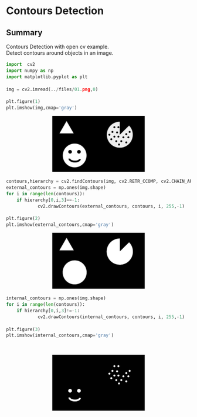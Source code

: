# Contours Detection

## Summary
Contours Detection with open cv example.<br />
Detect contours around objects in an image.

```python
import  cv2   
import numpy as np
import matplotlib.pyplot as plt

img = cv2.imread(../files/01.png,0)

plt.figure(1)
plt.imshow(img,cmap='gray')
```
<p align="center">
  <img src="https://github.com/matanelg/OpenCV/blob/master/Contours-Detection/files/01.png" width="50%" height="50%" />
</p>

```python
contours,hierarchy = cv2.findContours(img, cv2.RETR_CCOMP, cv2.CHAIN_APPROX_SIMPLE)
external_contours = np.ones(img.shape)
for i in range(len(contours)):
	if hierarchy[0,i,3]==-1:
    		cv2.drawContours(external_contours, contours, i, 255,-1)

plt.figure(2)
plt.imshow(external_contours,cmap='gray')
```
<p align="center">
  <img src="https://github.com/matanelg/OpenCV/blob/master/Contours-Detection/files/02.png" width="50%" height="50%" />
</p>

```python
internal_contours = np.ones(img.shape)
for i in range(len(contours)):
	if hierarchy[0,i,3]!=-1:
    		cv2.drawContours(internal_contours, contours, i, 255,-1)

plt.figure(3)
plt.imshow(internal_contours,cmap='gray')
```
​<p align="center">
  <img src="https://github.com/matanelg/OpenCV/blob/master/Contours-Detection/files/03.png" width="50%" height="50%" />
</p>



